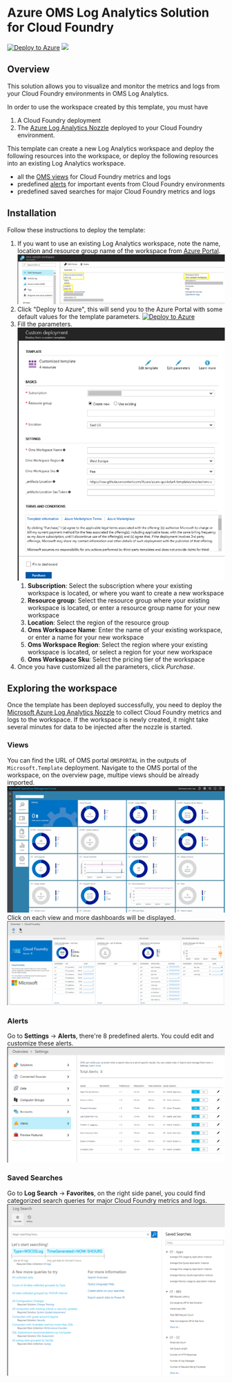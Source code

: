# Azure OMS Log Analytics Solution for Cloud Foundry

[![Deploy to Azure](http://azuredeploy.net/deploybutton.png)](https://portal.azure.com/#create/Microsoft.Template/uri/https%3A%2F%2Fraw.githubusercontent.com%2Fazure%2Fazure-quickstart-templates%2Fmaster%2Foms-cloudfoundry-solution%2F%2Fazuredeploy.json) 
<a href="http://armviz.io/#/?load=https%3A%2F%2Fraw.githubusercontent.com%2FAzure%2Fazure-quickstart-templates%2Fmaster%2Foms-cloudfoundry-solution%2Fazuredeploy.json" target="_blank">
    <img src="http://armviz.io/visualizebutton.png"/>
</a>

## Overview

This solution allows you to visualize and monitor the metrics and logs from your Cloud Foundry environments in OMS Log Analytics.

In order to use the workspace created by this template, you must have
1. A Cloud Foundry deployment
1. The [Azure Log Analytics Nozzle](https://github.com/Azure/oms-log-analytics-firehose-nozzle) deployed to your Cloud Foundry environment.

This template can create a new Log Analytics workspace and deploy the following resources into the workspace, or deploy the following resources into an existing Log Analytics workspace.
* all the [OMS views](https://github.com/Azure/oms-log-analytics-firehose-nozzle/tree/master/docs/omsview) for Cloud Foundry metrics and logs
* predefined [alerts](https://github.com/Azure/oms-log-analytics-firehose-nozzle#2-create-alert-rules) for important events from Cloud Foundry environments
* predefined saved searches for major Cloud Foundry metrics and logs

## Installation

Follow these instructions to deploy the template:
1. If you want to use an existing Log Analytics workspace, note the name, location and resource group name of the workspace from [Azure Portal](https://portal.azure.com).
    ![alt text](images/workspace.png "workspace")
1. Click "Deploy to Azure", this will send you to the Azure Portal with some default values for the template parameters. 
    [![Deploy to Azure](http://azuredeploy.net/deploybutton.png)](https://portal.azure.com/#create/Microsoft.Template/uri/https%3A%2F%2Fraw.githubusercontent.com%2FAzure%2Fazure-quickstart-templates%2Fmaster%2Foms-cloudfoundry-solution%2Fazuredeploy.json)
1. Fill the parameters.
    ![alt text](images/deploy.png "deploy")
	1. **Subscription**: Select the subscription where your existing workspace is located, or where you want to create a new workspace
	1. **Resource group**: Select the resource group where your existing workspace is located, or enter a resource group name for your new workspace
	1. **Location**: Select the region of the resource group
	1. **Oms Workspace Name**: Enter the name of your existing workspace, or enter a name for your new workspace
	1. **Oms Workspace Region**: Select the region where your existing workspace is located, or select a region for your new workspace
	1. **Oms Workspace Sku**: Select the pricing tier of the workspace
1. Once you have customized all the parameters, click *Purchase*.

## Exploring the workspace
Once the template has been deployed successfully, you need to deploy the [Microsoft Azure Log Analytics Nozzle](https://github.com/Azure/oms-log-analytics-firehose-nozzle) to collect Cloud Foundry metrics and logs to the workspace. If the workspace is newly created, it might take several minutes for data to be injected after the nozzle is started.

### Views
You can find the URL of OMS portal `OMSPORTAL` in the outputs of `Microsoft.Template` deployment. Navigate to the OMS portal of the workspace, on the overview page, multipe views should be already imported.
    ![alt text](images/overview.png "overview")
Click on each view and more dashboards will be displayed.
    ![alt text](images/view.png "view")

### Alerts
Go to **Settings** -> **Alerts**, there're 8 predefined alerts. You could edit and customize these alerts.
    ![alt text](images/alerts.png "alerts")

### Saved Searches
Go to **Log Search** -> **Favorites**, on the right side panel, you could find categorized search queries for major Cloud Foundry metrics and logs.
    ![alt text](images/savedSearches.png "savedsearch")
	